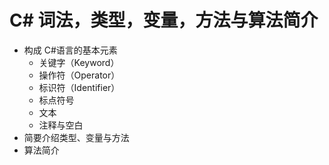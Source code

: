 # C# 词法，类型，变量，方法与算法简介

- 构成 C#语言的基本元素
  - 关键字（Keyword）
  - 操作符（Operator）
  - 标识符（Identifier）
  - 标点符号
  - 文本
  - 注释与空白
- 简要介绍类型、变量与方法
- 算法简介
